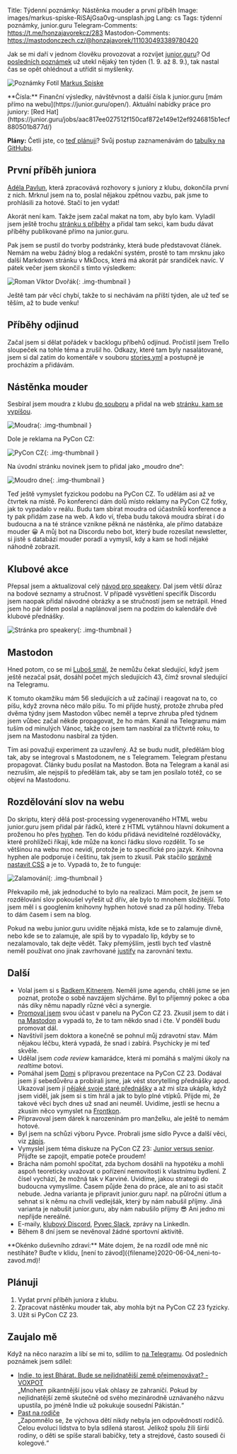Title: Týdenní poznámky: Nástěnka mouder a první příběh
Image: images/markus-spiske-RiSAjGsa0vg-unsplash.jpg
Lang: cs
Tags: týdenní poznámky, junior.guru
Telegram-Comments: https://t.me/honzajavorekcz/283
Mastodon-Comments: https://mastodonczech.cz/@honzajavorek/111030493389780420

Jak se mi daří v jednom člověku provozovat a rozvíjet [junior.guru](https://junior.guru/)?
Od [posledních poznámek]({filename}2023-09-01_tydenni-poznamky-python-sprint-mastodon-a-restart-newsletteru.md) už utekl nějaký ten týden (1. 9. až 8. 9.), tak nastal čas se opět ohlédnout a utřídit si myšlenky.

![Poznámky]({static}/images/markus-spiske-RiSAjGsa0vg-unsplash.jpg)
Fotil [Markus Spiske](https://unsplash.com/@markusspiske)

<div class="alert alert-warning" role="alert" markdown="1">
**Čísla:** Finanční výsledky, návštěvnost a další čísla k junior.guru [mám přímo na webu](https://junior.guru/open/).
Aktuální nabídky práce pro juniory: [Red Hat](https://junior.guru/jobs/aac817ee027512f150caf872e149e12ef9246815b1ecf880501b877d/)

**Plány:** Četli jste, co [teď plánuji]({filename}2023-08-07_letni-pit-stop.md)?
Svůj postup zaznamenávám do [tabulky na GitHubu](https://github.com/orgs/juniorguru/projects/3/).
</div>

## První příběh juniora

[Adéla Pavlun](https://www.linkedin.com/in/adelapavlun/), která zpracovává rozhovory s juniory z klubu, dokončila první z nich.
Mrknul jsem na to, poslal nějakou zpětnou vazbu, pak jsme to prohlásili za hotové.
Stačí to jen vydat!

Akorát není kam.
Takže jsem začal makat na tom, aby bylo kam.
Vyladil jsem ještě trochu [stránku s příběhy](https://junior.guru/stories/) a přidal tam sekci, kam budu dávat příběhy publikované přímo na junior.guru.

Pak jsem se pustil do tvorby podstránky, která bude představovat článek.
Nemám na webu žádný blog a redakční systém, prostě to tam mrsknu jako další Markdown stránku v MkDocs, která má akorát pár srandiček navíc.
V pátek večer jsem skončil s tímto výsledkem:

![Roman Viktor Dvořák]({static}/images/screenshot-2023-09-08-at-16-54-10-rozhovor-s-romanem-v-dvorakem.png){: .img-thumbnail }

Ještě tam pár věcí chybí, takže to si nechávám na příští týden, ale už teď se těším, až to bude venku!

## Příběhy odjinud

Začal jsem si dělat pořádek v backlogu příbehů odjinud.
Pročistil jsem Trello sloupeček na tohle téma a zrušil ho.
Odkazy, které tam byly nasalátované, jsem si dal zatím do komentáře v souboru [stories.yml](https://github.com/honzajavorek/junior.guru/blob/main/juniorguru/data/stories.yml) a postupně je procházím a přidávám.

## Nástěnka mouder

Sesbíral jsem moudra z klubu [do souboru](https://github.com/honzajavorek/junior.guru/blob/main/juniorguru/data/wisdom.yml) a přidal na web [stránku, kam se vypíšou](https://junior.guru/wisdom/).

![Moudra]({static}/images/screenshot-2023-09-07-at-19-36-16-dobre-minene-rady-pro-zacatecniky-v-programovani.png){: .img-thumbnail }

Dole je reklama na PyCon CZ:

![PyCon CZ]({static}/images/screenshot-2023-09-07-at-19-36-26-dobre-minene-rady-pro-zacatecniky-v-programovani.png){: .img-thumbnail }

Na úvodní stránku novinek jsem to přidal jako „moudro dne“:

![Moudro dne]({static}/images/screenshot-2023-09-07-at-19-36-00-novinky-pro-zacatecniky-v-programovani.png){: .img-thumbnail }

Teď ještě vymyslet fyzickou podobu na PyCon CZ. To udělám asi až ve čtvrtek na místě.
Po konferenci dám dolů místo reklamy na PyCon CZ fotky, jak to vypadalo v reálu.
Budu tam sbírat moudra od účastníků konference a ty pak přidám zase na web.
A kdo ví, třeba budu taková moudra sbírat i do budoucna a na té stránce vznikne pěkná ne nástěnka, ale přímo databáze mouder 😀 A můj bot na Discordu nebo bot, který bude rozesílat newsletter, si jistě s databází mouder poradí a vymyslí, kdy a kam se hodí nějaké náhodně zobrazit.

## Klubové akce

Přepsal jsem a aktualizoval celý [návod pro speakery](https://junior.guru/speaker/).
Dal jsem větší důraz na bodové seznamy a stručnost.
V případě vysvětlení specifik Discordu jsem naopak přidal návodné obrázky a se stručností jsem se netrápil.
Hned jsem ho pár lidem poslal a naplánoval jsem na podzim do kalendáře dvě klubové přednášky.

![Stránka pro speakery]({static}/images/screenshot-2023-09-08-at-17-44-13-pro-prednasejici.png){: .img-thumbnail }

## Mastodon

Hned potom, co se mi [Luboš smál](https://mastodonczech.cz/@banterCZ@witter.cz/111006640279078722), že nemůžu čekat sledující, když jsem ještě nezačal psát, dosáhl počet mých sledujících 43, čímž srovnal sledující na Telegramu.

K tomuto okamžiku mám 56 sledujících a už začínají i reagovat na to, co píšu, když zrovna něco málo píšu.
To mi přijde hustý, protože zhruba před dvěma týdny jsem Mastodon vůbec neměl a teprve zhruba před týdnem jsem vůbec začal někde propagovat, že ho mám.
Kanál na Telegramu mám tuším od minulých Vánoc, takže co jsem tam nasbíral za třičtvrtě roku, to jsem na Mastodonu nasbíral za týden.

Tím asi považuji experiment za uzavřený.
Až se budu nudit, předělám blog tak, aby se integroval s Mastodonem, ne s Telegramem.
Telegram přestanu propagovat.
Články budu posílat na Mastodon.
Bota na Telegram a kanál asi nezruším, ale nejspíš to předělám tak, aby se tam jen posílalo totéž, co se objeví na Mastodonu.

## Rozdělování slov na webu

Do skriptu, který dělá post-processing vygenerovaného HTML webu junior.guru jsem přidal pár řádků, které z HTML vytáhnou hlavní dokument a proženou ho přes [hyphen](https://github.com/ytiurin/hyphen).
Ten do kódu přidává neviditelné rozdělováčky, které prohlížeči říkají, kde může na konci řádku slovo rozdělit.
To se většinou na webu moc nevidí, protože je to specifické pro jazyk.
Knihovna hyphen ale podporuje i češtinu, tak jsem to zkusil.
Pak stačilo [správně nastavit CSS](https://developer.mozilla.org/en-US/docs/Web/CSS/hyphens) a je to.
Vypadá to, že to funguje:

![Zalamování]({static}/images/screenshot-2023-09-08-at-18-02-23-jak-se-naucit-programovat-uvod-do-programovani-v-podobe-rozcestniku-na-nejlepsi-materialy.png){: .img-thumbnail }

Překvapilo mě, jak jednoduché to bylo na realizaci. Mám pocit, že jsem se rozdělování slov pokoušel vyřešit už dřív, ale bylo to mnohem složitější. Toto jsem měl i s googlením knihovny hyphen hotové snad za půl hodiny. Třeba to dám časem i sem na blog.

Pokud na webu junior.guru uvidíte nějaká místa, kde se to zalamuje divně, nebo kde se to zalamuje, ale spíš by to vypadalo líp, kdyby se to nezalamovalo, tak dejte vědět. Taky přemýšlím, jestli bych teď vlastně neměl používat ono jinak zavrhované [justify](https://developer.mozilla.org/en-US/docs/Web/CSS/text-align) na zarovnání textu.

## Další

-   Volal jsem si s [Radkem Kitnerem](https://kitner.cz/). Neměli jsme agendu, chtěli jsme se jen poznat, protože o sobě navzájem slýcháme. Byl to příjemný pokec a oba nás díky němu napadly různé věci a synergie.
-   [Promoval jsem](https://www.linkedin.com/posts/honzajavorek_python-activity-7105552838948216832-F7B0/) svou účast v panelu na PyCon CZ 23.
    Zkusil jsem to dát i [na Mastodon](https://mastodonczech.cz/@honzajavorek/111024278856846615) a vypadá to, že to tam někdo snad i čte.
    V pondělí budu promovat dál.
-   Navštívil jsem doktora a konečně se pohnul můj zdravotní stav.
    Mám nějakou léčbu, která vypadá, že snad i zabírá.
    Psychicky je mi teď skvěle.
-   Udělal jsem _code review_ kamarádce, která mi pomáhá s malými úkoly na _realtime_ botovi.
-   Pomáhal jsem [Domi](https://cz.pycon.org/2023/program/talks/92/) s přípravou prezentace na PyCon CZ 23.
    Dodával jsem jí sebedůvěru a probírali jsme, jak vést storytelling přednášky apod.
    Ukazoval jsem jí [nějaké svoje staré přednášky](https://speakerdeck.com/honzajavorek) a až mi slza ukápla, když jsem viděl, jak jsem si s tím hrál a jak to bylo plné vtípků.
    Přijde mi, že takové věci bych dnes už snad ani neuměl.
    Uvidíme, jestli se hecnu a zkusím něco vymyslet na [Frontkon](https://frontendisti.cz/konference).
-   Připravoval jsem dárek k narozeninám pro manželku, ale ještě to nemám hotové.
-   Byl jsem na schůzi výboru Pyvce.
    Probrali jsme sídlo Pyvce a další věci, viz [zápis](https://docs.pyvec.org/operations/meeting-notes.html).
-   Vymyslel jsem téma diskuze na PyCon CZ 23: [Junior versus senior](https://cz.pycon.org/2023/program/panels/122/).
    Přijďte se zapojit, empatie poteče proudem!
-   Brácha nám pomohl spočítat, zda bychom dosáhli na hypotéku a mohli aspoň teoreticky uvažovat o pořízení nemovitosti k vlastnímu bydlení.
    Z čísel vychází, že možná tak v Karviné.
    Uvidíme, jakou strategii do budoucna vymyslíme.
    Časem půjde žena do práce, ale ani to asi stačit nebude.
    Jedna varianta je připravit junior.guru např. na půlroční útlum a sehnat si k němu na chvíli vedlejšák, který by nám nabušil příjmy.
    Jiná varianta je nabušit junior.guru, aby nám nabušilo příjmy 😎
    Ani jedno mi nepřijde nereálné.
-   E-maily, [klubový Discord](https://junior.guru/club/), [Pyvec Slack](https://docs.pyvec.org/operations/support.html#sit-kontaktu), zprávy na LinkedIn.
-   Během 8 dní jsem se nevěnoval žádné sportovní aktivitě.

<div class="alert alert-warning" role="alert" markdown="1">
**Okénko duševního zdraví:**
Máte dojem, že na rozdíl ode mně nic nestíháte?
Buďte v klidu, [není to závod]({filename}2020-06-04_neni-to-zavod.md)!
</div>

## Plánuji

1.  Vydat první příběh juniora z klubu.
2.  Zpracovat nástěnku mouder tak, aby mohla být na PyCon CZ 23 fyzicky.
3.  Užít si PyCon CZ 23.

## Zaujalo mě

Když na něco narazím a líbí se mi to, sdílím to [na Telegramu](https://t.me/honzajavorekcz).
Od posledních poznámek jsem sdílel:

- [Indie, to jest Bhárat. Bude se nejlidnatější země přejmenovávat? - VOXPOT](https://www.voxpot.cz/indie-to-jest-bharat-bude-se-nejlidnatejsi-zeme-prejmenovavat/)<br>„Mnohem pikantnější jsou však ohlasy ze zahraničí. Pokud by nejlidnatější země skutečně od svého mezinárodně uznávaného názvu upustila, po jméně Indie už pokukuje sousední Pákistán.“
- [Past na rodiče](https://houdekpetr.blogspot.com/2023/08/past-na-rodice.html)<br>„Zapomnělo se, že výchova dětí nikdy nebyla jen odpovědností rodičů. Celou evoluci lidstva to byla sdílená starost. Jelikož spolu žili širší rodiny, o děti se spíše starali babičky, tety a strejdové, často sousedi či kolegové.“
